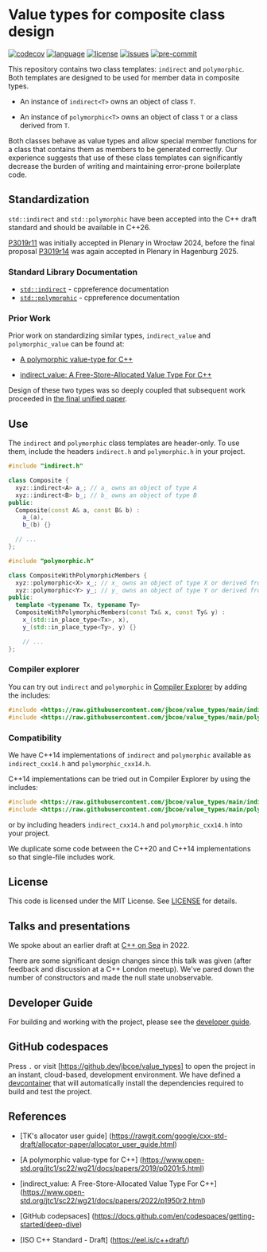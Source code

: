 # Value types for composite class design

[![codecov][badge.codecov]][codecov]
[![language][badge.language]][language]
[![license][badge.license]][license] [![issues][badge.issues]][issues]
[![pre-commit][badge.pre-commit]][pre-commit]

[badge.codecov]: https://codecov.io/gh/jbcoe/value_types/graph/badge.svg?token=6QTvkalgDs
[badge.language]: https://img.shields.io/badge/language-C%2B%2B14-yellow.svg
[badge.license]: https://img.shields.io/badge/license-MIT-blue.svg
[badge.issues]: https://img.shields.io/github/issues/jbcoe/value_types.svg
[badge.pre-commit]: https://img.shields.io/badge/pre--commit-enabled-brightgreen?logo=pre-commit

[codecov]: https://codecov.io/gh/jbcoe/value_types
[language]: https://en.wikipedia.org/wiki/C%2B%2B14
[license]: https://en.wikipedia.org/wiki/MIT_License
[issues]: http://github.com/jbcoe/value_types/issues
[pre-commit]: https://github.com/pre-commit/pre-commit

This repository contains two class templates: `indirect` and `polymorphic`. Both
templates are designed to be used for member data in composite types.

* An instance of `indirect<T>` owns an object of class `T`.

* An instance of `polymorphic<T>` owns an object of class `T` or a class derived
from `T`.

Both classes behave as value types and allow special member functions for a
class that contains them as members to be generated correctly. Our experience
suggests that use of these class templates can significantly decrease the burden
of writing and maintaining error-prone boilerplate code.

## Standardization

`std::indirect` and `std::polymorphic` have been accepted into the C++ draft standard and should be available in C++26.

[P3019r11](https://www.open-std.org/jtc1/sc22/wg21/docs/papers/2024/p3019r11.pdf) was initially accepted in Plenary in Wrocław 2024, before the final proposal [P3019r14](https://www.open-std.org/jtc1/sc22/wg21/docs/papers/2025/p3019r14.pdf) was again accepted in Plenary in Hagenburg 2025.

### Standard Library Documentation

* [`std::indirect`](https://en.cppreference.com/w/cpp/memory/indirect) - cppreference documentation
* [`std::polymorphic`](https://en.cppreference.com/w/cpp/memory/polymorphic) - cppreference documentation

### Prior Work

Prior work on standardizing similar types, `indirect_value`
and `polymorphic_value` can be found at:

* [A polymorphic value-type for
  C++](https://www.open-std.org/jtc1/sc22/wg21/docs/papers/2019/p0201r5.html)

* [indirect_value: A Free-Store-Allocated Value Type For
  C++](https://www.open-std.org/jtc1/sc22/wg21/docs/papers/2022/p1950r2.html)

Design of these two types was so deeply coupled that subsequent work proceeded in
[the final unified paper](DRAFT.md).

## Use

The `indirect` and `polymorphic` class templates are header-only. To use them,
include the headers `indirect.h` and `polymorphic.h` in your project.

```cpp
#include "indirect.h"

class Composite {
  xyz::indirect<A> a_; // a_ owns an object of type A
  xyz::indirect<B> b_; // b_ owns an object of type B
public:
  Composite(const A& a, const B& b) :
    a_(a),
    b_(b) {}

  // ...
};
```

```cpp
#include "polymorphic.h"

class CompositeWithPolymorphicMembers {
  xyz::polymorphic<X> x_; // x_ owns an object of type X or derived from X
  xyz::polymorphic<Y> y_; // y_ owns an object of type Y or derived from Y
public:
  template <typename Tx, typename Ty>
  CompositeWithPolymorphicMembers(const Tx& x, const Ty& y) :
    x_(std::in_place_type<Tx>, x),
    y_(std::in_place_type<Ty>, y) {}

    // ...
};
```

### Compiler explorer

You can try out `indirect` and `polymorphic` in [Compiler Explorer](https://godbolt.org/)
by adding the includes:

```cpp
#include <https://raw.githubusercontent.com/jbcoe/value_types/main/indirect.h>
#include <https://raw.githubusercontent.com/jbcoe/value_types/main/polymorphic.h>
```

### Compatibility

We have C++14 implementations of `indirect` and `polymorphic` available as
`indirect_cxx14.h` and `polymorphic_cxx14.h`.

C++14 implementations can be tried out in Compiler Explorer by using the includes:

```cpp
#include <https://raw.githubusercontent.com/jbcoe/value_types/main/indirect_cxx14.h>
#include <https://raw.githubusercontent.com/jbcoe/value_types/main/polymorphic_cxx14.h>
```

or by including headers `indirect_cxx14.h` and `polymorphic_cxx14.h` into your project.

We duplicate some code between the C++20 and C++14 implementations so that
single-file includes work.

## License

This code is licensed under the MIT License. See [LICENSE](LICENSE) for details.

## Talks and presentations

We spoke about an earlier draft at [C++ on
Sea](https://www.youtube.com/watch?v=sjLRX4WMvlU) in 2022.

There are some significant design changes since this talk was given (after feedback
and discussion at a C++ London meetup). We've pared down the number of constructors
and made the null state unobservable.

## Developer Guide

For building and working with the project, please see the [developer guide](DEVELOPMENT.md).

## GitHub codespaces

Press `.` or visit [https://github.dev/jbcoe/value_types] to open the project in
an instant, cloud-based, development environment. We have defined a
[devcontainer](.devcontainer/devcontainer.json) that will automatically install
the dependencies required to build and test the project.

## References

* [TK's allocator user guide]
  (https://rawgit.com/google/cxx-std-draft/allocator-paper/allocator_user_guide.html)

* [A polymorphic value-type for C++]
  (https://www.open-std.org/jtc1/sc22/wg21/docs/papers/2019/p0201r5.html)

* [indirect_value: A Free-Store-Allocated Value Type For C++]
  (https://www.open-std.org/jtc1/sc22/wg21/docs/papers/2022/p1950r2.html)

* [GitHub codepsaces]
  (https://docs.github.com/en/codespaces/getting-started/deep-dive)

* [ISO C++ Standard - Draft]
  (https://eel.is/c++draft/)
